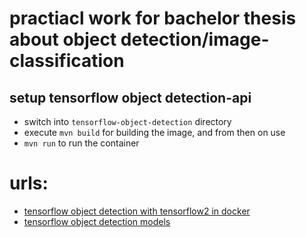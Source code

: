 # practiacl work for bachelor thesis about object detection/image-classification 

## setup tensorflow object detection-api
* switch into `tensorflow-object-detection` directory 
* execute `mvn build` for building the image, and from then on use 
* `mvn run` to run the container



# urls:
 * [tensorflow object detection with tensorflow2 in docker](https://github.com/TannerGilbert/Tensorflow-Object-Detection-with-Tensorflow-2.0)
 * [tensorflow object detection models](https://github.com/tensorflow/models)
